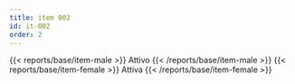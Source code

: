 ```yaml
---
title: item 002
id: it-002
order: 2
---
```

{{< reports/base/item-male >}}
  Attivo
{{< /reports/base/item-male >}}
{{< reports/base/item-female >}}
  Attiva
{{< /reports/base/item-female >}}